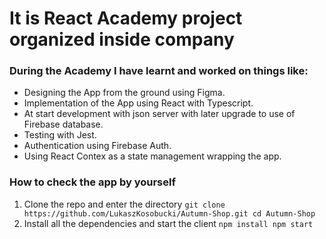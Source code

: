 # It is React Academy project organized inside company

### During the Academy I have learnt and worked on things like: 

* Designing the App from the ground using Figma.
* Implementation of the App using React with Typescript.
* At start development with json server with later upgrade to use of Firebase database.
* Testing with Jest.
* Authentication using Firebase Auth.
* Using React Contex as a state management wrapping the app.

### How to check the app by yourself

1. Clone the repo and enter the directory
`git clone https://github.com/LukaszKosobucki/Autumn-Shop.git
cd Autumn-Shop`
2. Install all the dependencies and start the client
`npm install
npm start`

